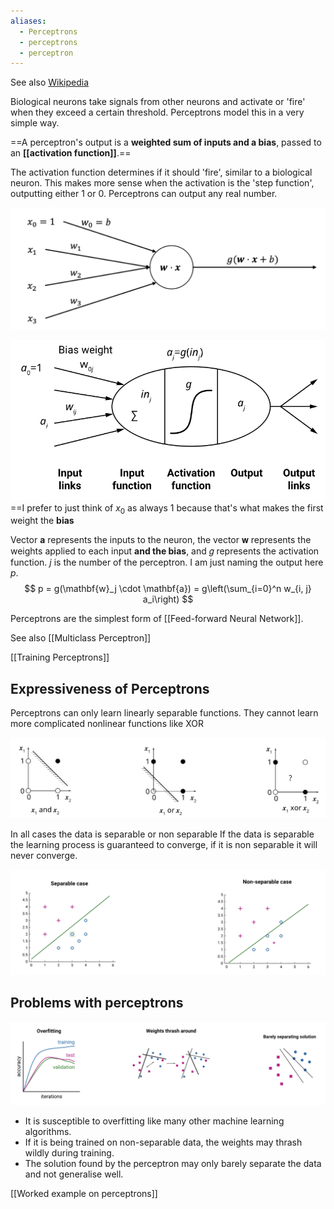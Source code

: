 ```yaml
---
aliases:
  - Perceptrons
  - perceptrons
  - perceptron
---
```

See also [Wikipedia](https://en.wikipedia.org/wiki/Perceptron)

Biological neurons take signals from other neurons and activate or 'fire' when they exceed a certain threshold. Perceptrons model this in a very simple way. 

==A perceptron's output is a **weighted sum of inputs and a bias**, passed to an **[[activation function]]**.== 

The activation function determines if it should 'fire', similar to a biological neuron. This makes more sense when the activation is the 'step function', outputting either 1 or 0. Perceptrons can output any real number.

![](../public/519ea1dbb34cf53adbea8ca08bf00c5c.png)



![](../public/fdc73acc9ed9da484872b0105005e490.png)
==I prefer to just think of $x_0$ as always 1 because that's what makes the first weight the **bias**

Vector $\mathbf{a}$ represents the inputs to the neuron, the vector 𝐰 represents the weights applied to each input **and the bias**, and 𝑔 represents the activation function. $j$ is the number of the perceptron. I am just naming the output here $p$. 
$$ p = g(\mathbf{w}_j \cdot \mathbf{a}) = g\left(\sum_{i=0}^n w_{i, j} a_i\right) $$

Perceptrons are the simplest form of [[Feed-forward Neural Network]].

See also [[Multiclass Perceptron]]

[[Training Perceptrons]]

## Expressiveness of Perceptrons

Perceptrons can only learn linearly separable functions. They cannot learn more complicated nonlinear functions like XOR

![](../public/2b81621deb7126198dbcc17d01d2b0de.png)

In all cases the data is separable or non separable
If the data is separable the learning process is guaranteed to converge, if it is non separable it will never converge.

![](../public/fdd60d719453a78677a65a46478237c9.png)

## Problems with perceptrons

![](../public/3beacf96489a3c411551ab1f570e3270.png)

- It is susceptible to overfitting like many other machine learning algorithms.
- If it is being trained on non-separable data, the weights may thrash wildly during training.
- The solution found by the perceptron may only barely separate the data and not generalise well.

[[Worked example on perceptrons]]

